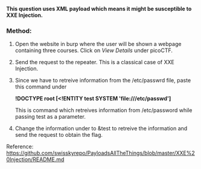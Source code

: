 **This question uses XML payload which means it might be susceptible to XXE Injection.** 

### Method:
1) Open the website in burp where the user will be shown a webpage containing three courses. Click on *View Details* under picoCTF.
2) Send the request to the repeater. This is a classical case of XXE Injection.
3) Since we have to retreive information from the /etc/passwrd file, paste this command under <xml>

    **!DOCTYPE root [<!ENTITY test SYSTEM 'file:///etc/passwd']**

   This is command which retreives information from /etc/password while passing test as a parameter.

5) Change the information under <id> to &test to retreive the information and send the request to obtain the flag.

Reference: https://github.com/swisskyrepo/PayloadsAllTheThings/blob/master/XXE%20Injection/README.md
